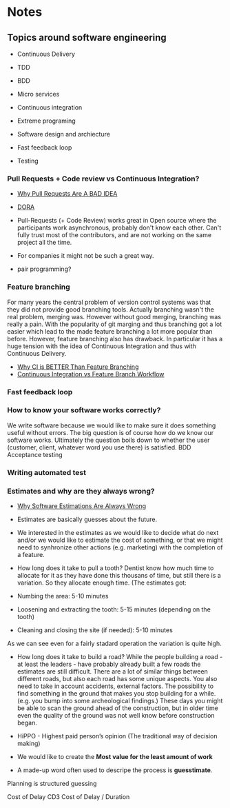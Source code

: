 # Notes

## Topics around software engineering

* Continuous Delivery
* TDD
* BDD
* Micro services
* Continuous integration
* Extreme programing
* Software design and archiecture


* Fast feedback loop
* Testing

### Pull Requests + Code review vs Continuous Integration?

* [Why Pull Requests Are A BAD IDEA](https://www.youtube.com/watch?v=ASOSEiJCyEM)
* [DORA](https://dora.dev/)

* Pull-Requests (+ Code Review) works great in Open source where the participants work asynchronous, probably don't know each other. Can't fully trust most of the contributors, and are not working on the same project all the time.

* For companies it might not be such a great way.
* pair programming?


### Feature branching

For many years the central problem of version control systems was that they did not provide good branching tools. Actually branching wasn't the real problem, merging was. However without good merging, branching was really a pain.
With the popularity of git marging and thus branching got a lot easier which lead to the made feature branching a lot more popular than before.
However, feature branching also has drawback. In particular it has a huge tension with the idea of Continuous Integration and thus with Continuous Delivery.

* [Why CI is BETTER Than Feature Branching](https://www.youtube.com/watch?v=lXQEi1O5IOI)
* [Continuous Integration vs Feature Branch Workflow](https://www.youtube.com/watch?v=v4Ijkq6Myfc)



### Fast feedback loop



### How to know your software works correctly?

We write software because we would like to make sure it does something useful without errors. The big question is of course how do we know our software works.
Ultimately the question boils down to whether the user (customer, client, whatever word you use there) is satisfied.  BDD Acceptance testing


### Writing automated test





### Estimates and why are they always wrong?

* [Why Software Estimations Are Always Wrong](https://www.youtube.com/watch?v=OS6gzabM0pI)

* Estimates are basically guesses about the future.

* We interested in the estimates as we would like to decide what do next and/or we would like to estimate the cost of something, or that we might need to synhronize other actions (e.g. marketing) with the completion of a feature.

* How long does it take to pull a tooth? Dentist know how much time to allocate for it as they have done this thousans of time, but still there is a variation. So they allocate enough time.
(The estimates  got:

* Numbing the area: 5-10 minutes
* Loosening and extracting the tooth: 5-15 minutes (depending on the tooth)
* Cleaning and closing the site (if needed): 5-10 minutes

As we can see even for a fairly stadard operation the variation is quite high.

* How long does it take to build a road?
While the people building a road - at least the leaders - have probably already built a few roads the estimates are still difficult.
There are a lot of similar things between different roads, but also each road has some unique aspects. You also need to take in account accidents, external factors.
The possibility to find something in the ground that makes you stop building for a while. (e.g. you bump into some archeological findings.)
These days you might be able to scan the ground ahead of the construction,  but in older time even the  quality of the ground was not well know before construction began.

* HiPPO - Highest paid person’s opinion (The traditional way of decision making)

* We would like to create the **Most value for the least amount of work**

* A made-up word often used to descripe the process is **guesstimate**.

Planning is structured guessing

Cost of Delay
CD3    Cost of Delay / Duration




